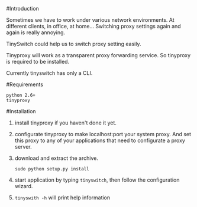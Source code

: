 #Introduction

Sometimes we have to work under various network environments. At different clients, in office, at home... Switching proxy settings again and again is really annoying.

TinySwitch could help us to switch proxy setting easily.

Tinyproxy will work as a transparent proxy forwarding service. So tinyproxy is required to be installed.

Currently tinyswitch has only a CLI. 

#Requirements

    python 2.6+
    tinyproxy 


#Installation

 1. install tinyproxy if you haven't done it yet.
 2. configurate tinyproxy to make localhost:port your system proxy. And set this proxy to any of your applications that need to configurate a proxy server.
 3. download and extract the archive.

		sudo python setup.py install

 4. start application by typing `tinyswitch`, then follow the configuration wizard.
 5. `tinyswith -h` will print help information

